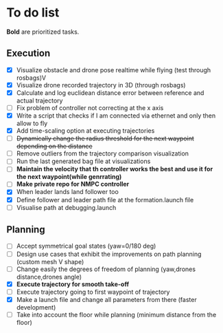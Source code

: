 # To do list

**Bold** are prioritized tasks.

## Execution

- [x] Visualize obstacle and drone pose realtime while flying (test through rosbags)V
- [x] Visualize drone recorded trajectory in 3D (through rosbags)
- [x] Calculate and log euclidean distance error between reference and actual trajectory
- [ ] Fix problem of controller not correcting at the x axis
- [x] Write a script that checks if I am connected via ethernet and only then allow to fly
- [x] Add time-scaling option at executing trajectories
- [ ] ~~Dynamically change the radius threshold for the next waypoint depending on the distance~~
- [ ] Remove outliers from the trajectory comparison visualization
- [ ] Run the last generated bag file at visualizations
- [ ] **Maintain the velocity that th controller works the best and use it for the next waypoint(while genrrating)**
- [ ] **Make private repo for NMPC controller**
- [x] When leader lands land follower too
- [x] Define follower and leader path file at the formation.launch file
- [ ] Visualise path at debugging.launch

## Planning

- [ ] Accept symmetrical goal states (yaw=0/180 deg)
- [ ] Design use cases that exhibit the improvements on path planning (custom mesh V shape)
- [ ] Change easily the degrees of freedom of planning (yaw,drones distance,drones angle)
- [x] **Execute trajectory for smooth take-off**
- [ ] Execute trajectory going to first waypoint of trajectory
- [x] Make a launch file and change all parameters from there (faster development)
- [ ] Take into account the floor while planning (minimum distance from the floor)
